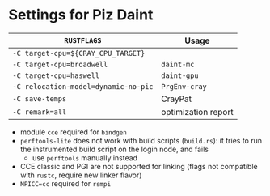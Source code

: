 # Settings for Piz Daint

| `RUSTFLAGS`                          | Usage               |
| ------------------------------------ | ------------------- |
| `-C target-cpu=${CRAY_CPU_TARGET}`   |                     |
| `-C target-cpu=broadwell`            | `daint-mc`          |
| `-C target-cpu=haswell`              | `daint-gpu`         |
| `-C relocation-model=dynamic-no-pic` | `PrgEnv-cray`       |
| `-C save-temps`                      | CrayPat             |
| `-C remark=all`                      | optimization report |

 - module `cce` required for `bindgen`
 - `perftools-lite` does not work with build scripts (`build.rs`): it tries to run the instrumented build script on the login node, and fails
    - use `perftools` manually instead
 - CCE classic and PGI are not supported for linking (flags not compatible with `rustc`, require new linker flavor)
 - `MPICC=cc` required for `rsmpi`

